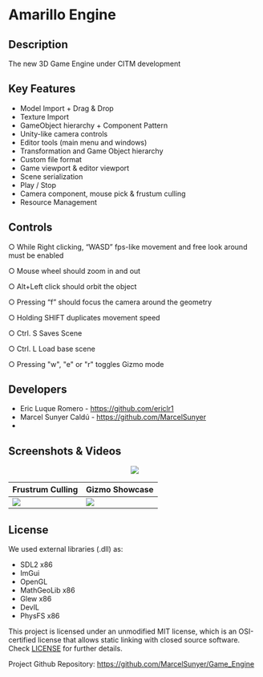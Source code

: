 # Amarillo Engine

## Description

The new 3D Game Engine under CITM development

## Key Features

 -  Model Import + Drag & Drop
 -  Texture Import
 -  GameObject hierarchy + Component Pattern
 -  Unity-like camera controls
 -  Editor tools (main menu and windows)
 -  Transformation and Game Object hierarchy
 -  Custom file format
 -  Game viewport & editor viewport
 -   Scene serialization
 -   Play / Stop
 -   Camera component, mouse pick & frustum culling
 -   Resource Management

## Controls

○ While Right clicking, “WASD” fps-like movement and free look around must be enabled

○ Mouse wheel should zoom in and out

○ Alt+Left click should orbit the object

○ Pressing “f” should focus the camera around the geometry

○ Holding SHIFT duplicates movement speed

○ Ctrl. S Saves Scene

○ Ctrl. L Load base scene

○ Pressing "w", "e" or "r" toggles Gizmo mode

## Developers

 - Eric Luque Romero - https://github.com/ericlr1
 - Marcel Sunyer Caldú - https://github.com/MarcelSunyer
 - 
## Screenshots & Videos

<div align="center">
  <img src="https://github.com/MarcelSunyer/AmarilloEngine/assets/99949465/775f4186-7596-42b1-96b5-6ff69e96f411">
</div>

| Frustrum Culling | Gizmo Showcase |
|----------|----------|
| <img src="https://github.com/MarcelSunyer/AmarilloEngine/assets/99949465/19a0a8bd-4bc0-47fd-975f-d5f423375183"> | <img src="https://github.com/MarcelSunyer/AmarilloEngine/assets/99949465/1f93bb7c-9489-4a0f-9901-ca4ef5055e0c"> |









## License

We used external libraries (.dll) as:

 - SDL2 x86
 - ImGui
 - OpenGL
 - MathGeoLib x86
 - Glew x86
 - DevIL
 - PhysFS x86

This project is licensed under an unmodified MIT license, which is an OSI-certified license that allows static linking with closed source software. Check [LICENSE](https://github.com/git/git-scm.com/blob/main/MIT-LICENSE.txt) for further details.

Project Github Repository: https://github.com/MarcelSunyer/Game_Engine
